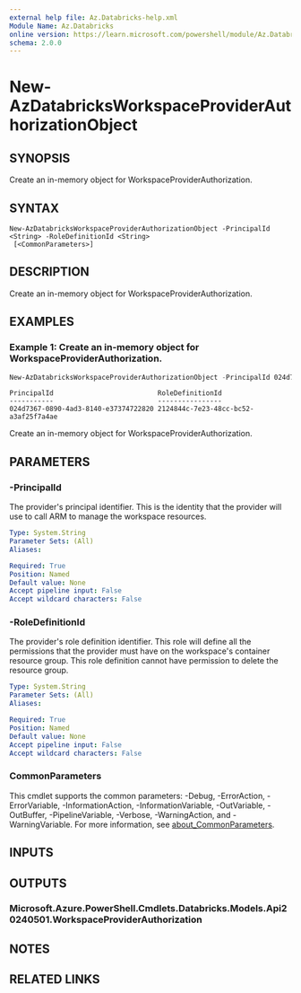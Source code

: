 ```yaml
---
external help file: Az.Databricks-help.xml
Module Name: Az.Databricks
online version: https://learn.microsoft.com/powershell/module/Az.Databricks/new-AzDatabricksWorkspaceProviderAuthorizationObject
schema: 2.0.0
---
```


# New-AzDatabricksWorkspaceProviderAuthorizationObject

## SYNOPSIS
Create an in-memory object for WorkspaceProviderAuthorization.

## SYNTAX

```
New-AzDatabricksWorkspaceProviderAuthorizationObject -PrincipalId <String> -RoleDefinitionId <String>
 [<CommonParameters>]
```

## DESCRIPTION
Create an in-memory object for WorkspaceProviderAuthorization.

## EXAMPLES

### Example 1: Create an in-memory object for WorkspaceProviderAuthorization.
```powershell
New-AzDatabricksWorkspaceProviderAuthorizationObject -PrincipalId 024d7367-0890-4ad3-8140-e37374722820 -RoleDefinitionId 2124844c-7e23-48cc-bc52-a3af25f7a4ae
```

```output
PrincipalId                          RoleDefinitionId
-----------                          ----------------
024d7367-0890-4ad3-8140-e37374722820 2124844c-7e23-48cc-bc52-a3af25f7a4ae
```

Create an in-memory object for WorkspaceProviderAuthorization.

## PARAMETERS

### -PrincipalId
The provider's principal identifier.
This is the identity that the provider will use to call ARM to manage the workspace resources.

```yaml
Type: System.String
Parameter Sets: (All)
Aliases:

Required: True
Position: Named
Default value: None
Accept pipeline input: False
Accept wildcard characters: False
```

### -RoleDefinitionId
The provider's role definition identifier.
This role will define all the permissions that the provider must have on the workspace's container resource group.
This role definition cannot have permission to delete the resource group.

```yaml
Type: System.String
Parameter Sets: (All)
Aliases:

Required: True
Position: Named
Default value: None
Accept pipeline input: False
Accept wildcard characters: False
```

### CommonParameters
This cmdlet supports the common parameters: -Debug, -ErrorAction, -ErrorVariable, -InformationAction, -InformationVariable, -OutVariable, -OutBuffer, -PipelineVariable, -Verbose, -WarningAction, and -WarningVariable. For more information, see [about_CommonParameters](http://go.microsoft.com/fwlink/?LinkID=113216).

## INPUTS

## OUTPUTS

### Microsoft.Azure.PowerShell.Cmdlets.Databricks.Models.Api20240501.WorkspaceProviderAuthorization

## NOTES

## RELATED LINKS
